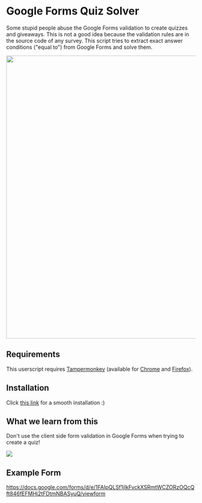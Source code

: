 # Google Forms Quiz Solver
Some stupid people abuse the Google Forms validation to create quizzes and giveaways. This is not a good idea because the validation rules are in the source code of any survey. This script tries to extract exact answer conditions ("equal to") from Google Forms and solve them.

<img src="https://github.com/zerodytrash/Google-Forms-Quiz-Resolver/raw/main/demo.png" width="750" />

## Requirements
This userscript requires <a href="https://www.tampermonkey.net/">Tampermonkey</a> (available for <a href="https://chrome.google.com/webstore/detail/tampermonkey/dhdgffkkebhmkfjojejmpbldmpobfkfo?hl=de">Chrome</a> and <a href="https://addons.mozilla.org/de/firefox/addon/tampermonkey/">Firefox</a>).

## Installation
Click <a href="https://github.com/zerodytrash/Google-Forms-Quiz-Solver/raw/main/Google-Forms-Quiz-Solver.user.js">this link</a> for a smooth installation :)

## What we learn from this

Don't use the client side form validation in Google Forms when trying to create a quiz!

<img src="https://github.com/zerodytrash/Google-Forms-Quiz-Resolver/raw/main/dontuseequalto.png">

## Example Form
https://docs.google.com/forms/d/e/1FAIpQLSf1jIkFvckXSRmtWCZORzOQcQft846fEFMHj2tFDtmNBASyuQ/viewform
